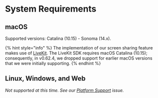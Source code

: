 # System Requirements

## macOS

Supported versions: Catalina (10.15) - Sonoma (14.x).

{% hint style="info" %}
The implementation of our screen sharing feature makes use of [LiveKit](https://livekit.io). The LiveKit SDK requires macOS Catalina (10.15); consequently, in v0.62.4, we dropped support for earlier macOS versions that we were initially supporting.
{% endhint %}

## Linux, Windows, and Web

_Not supported at this time. See our_ [_Platform Support_](https://github.com/zed-industries/community/issues/174) _issue._
